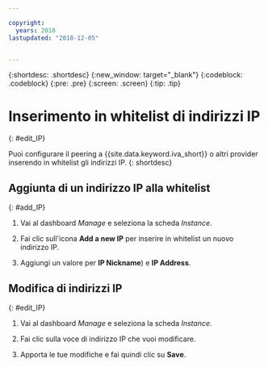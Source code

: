 ```yaml
---

copyright:
  years: 2018
lastupdated: "2018-12-05"


---
```


{:shortdesc: .shortdesc}
{:new_window: target="_blank"}
{:codeblock: .codeblock}
{:pre: .pre}
{:screen: .screen}
{:tip: .tip}

# Inserimento in whitelist di indirizzi IP
{: #edit_IP}

Puoi configurare il peering a {{site.data.keyword.iva_short}} o altri provider inserendo in whitelist gli indirizzi IP.
{: shortdesc}

## Aggiunta di un indirizzo IP alla whitelist
{: #add_IP}

1. Vai al dashboard _Manage_ e seleziona la scheda _Instance_.

1. Fai clic sull'icona **Add a new IP** per inserire in whitelist un nuovo indirizzo IP.

1. Aggiungi un valore per **IP Nickname**) e **IP Address**.

## Modifica di indirizzi IP
{: #edit_IP}

1. Vai al dashboard _Manage_ e seleziona la scheda _Instance_.

1. Fai clic sulla voce di indirizzo IP che vuoi modificare.

1. Apporta le tue modifiche e fai quindi clic su **Save**.
